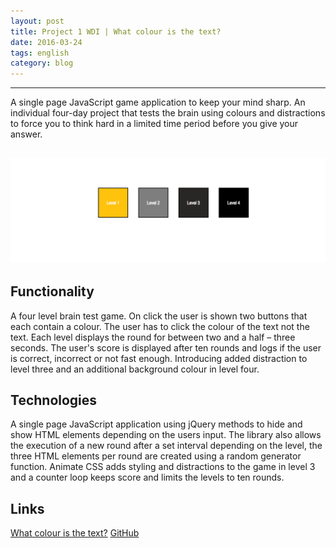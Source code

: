 ```yaml
---
layout: post
title: Project 1 WDI | What colour is the text?
date: 2016-03-24
tags: english
category: blog
---
```

-----------

A single page JavaScript game application to keep your mind sharp. An individual four-day project that tests the brain using colours and distractions to force you to think hard in a limited time period before you give your answer.

![What colour is the text?](./assets/img/blog/project1.png)
-----------

Functionality
-----------
A four level brain test game. On click the user is shown two buttons that each contain a colour. The user has to click the colour of the text not the text. Each level displays the round for between two and a half – three seconds. The user's score is displayed after ten rounds and logs if the user is correct, incorrect or not fast enough. Introducing added distraction to level three and an additional background colour in level four.

Technologies
-----------
 A single page JavaScript application using jQuery methods to hide and show HTML elements depending on the users input. The library also allows the execution of a new round after a set interval depending on the level, the three HTML elements per round are created using a random generator function. Animate CSS adds styling and distractions to the game in level 3 and a counter loop keeps score and limits the levels to ten rounds.

Links
----
[What colour is the text?](https://what-colour.herokuapp.com/)
[GitHub](https://github.com/RosannaRossington/wdi-project-1)
